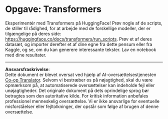 <!--
CO_OP_TRANSLATOR_METADATA:
{
  "original_hash": "177f3ea3995d725e6f9f5c66af16edcd",
  "translation_date": "2025-08-28T15:55:53+00:00",
  "source_file": "lessons/5-NLP/18-Transformers/assignment.md",
  "language_code": "da"
}
-->
# Opgave: Transformers

Eksperimentér med Transformers på HuggingFace! Prøv nogle af de scripts, de stiller til rådighed, for at arbejde med de forskellige modeller, der er tilgængelige på deres side: https://huggingface.co/docs/transformers/run_scripts. Prøv et af deres datasæt, og importer derefter et af dine egne fra dette pensum eller fra Kaggle, og se, om du kan generere interessante tekster. Lav en notebook med dine resultater.

---

**Ansvarsfraskrivelse**:  
Dette dokument er blevet oversat ved hjælp af AI-oversættelsestjenesten [Co-op Translator](https://github.com/Azure/co-op-translator). Selvom vi bestræber os på nøjagtighed, skal du være opmærksom på, at automatiserede oversættelser kan indeholde fejl eller unøjagtigheder. Det originale dokument på dets oprindelige sprog bør betragtes som den autoritative kilde. For kritisk information anbefales professionel menneskelig oversættelse. Vi er ikke ansvarlige for eventuelle misforståelser eller fejltolkninger, der opstår som følge af brugen af denne oversættelse.